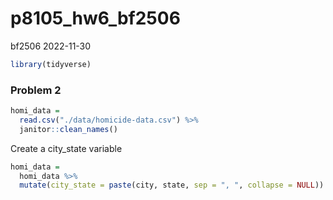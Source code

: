 p8105_hw6_bf2506
================
bf2506
2022-11-30

``` r
library(tidyverse)
```

### Problem 2

``` r
homi_data = 
  read.csv("./data/homicide-data.csv") %>%
  janitor::clean_names()
```

Create a city_state variable

``` r
homi_data = 
  homi_data %>% 
  mutate(city_state = paste(city, state, sep = ", ", collapse = NULL))
```
